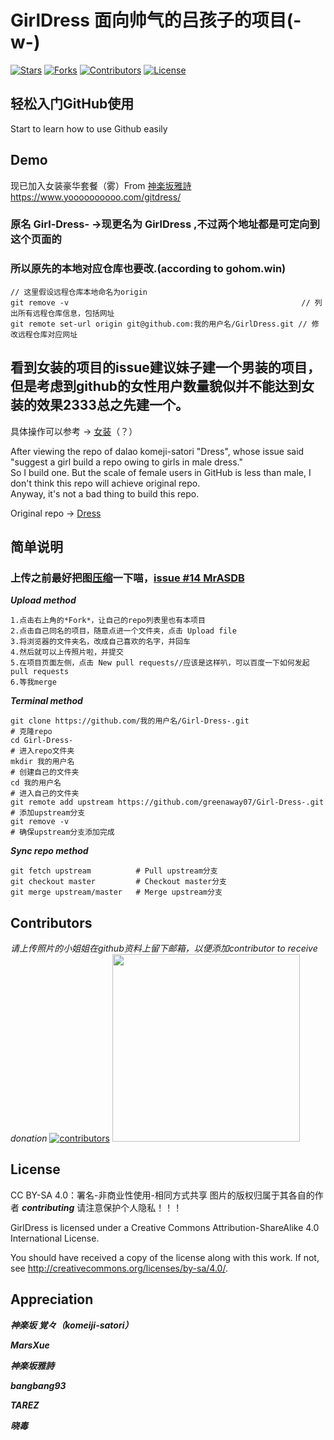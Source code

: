 # GirlDress 面向帅气的吕孩子的项目(-w-)

[![Stars](https://img.shields.io/github/stars/greenaway07/Girl-Dress-.svg?label=Stars&style=social)](https://github.com/greenaway07/Girl-Dress-/stargazers)
[![Forks](https://img.shields.io/github/forks/greenaway07/Girl-Dress-.svg?label=Fork&style=social)](https://github.com/greenaway07/Girl-Dress-/network/members)
[![Contributors](https://img.shields.io/github/contributors/greenaway07/Girl-Dress-.svg)](https://github.com/greenaway07/Girl-Dress-/graphs/contributors)
[![License](https://i.creativecommons.org/l/by-nc-sa/4.0/88x31.png)](http://creativecommons.org/licenses/by-nc-sa/4.0/)

## 轻松入门GitHub使用

Start to learn how to use Github easily

## Demo

现已加入女装豪华套餐（雾）From [神楽坂雅詩](https://github.com/kagurazakayashi)
<https://www.yoooooooooo.com/gitdress/>

### 原名 Girl-Dress- ->现更名为 GirlDress ,不过两个地址都是可定向到这个页面的

### 所以原先的本地对应仓库也要改.(according to gohom.win)

```
// 这里假设远程仓库本地命名为origin
git remove -v                                                    // 列出所有远程仓库信息，包括网址
git remote set-url origin git@github.com:我的用户名/GirlDress.git // 修改远程仓库对应网址
```

## 看到女装的项目的issue建议妹子建一个男装的项目，但是考虑到github的女性用户数量貌似并不能达到女装的效果2333总之先建一个。

具体操作可以参考 -> [女装](https://github.com/komeiji-satori/Dress)（？）

After viewing the repo of dalao komeji-satori "Dress",
whose issue said "suggest a girl build a repo owing to girls in male dress."  
So I build one.
But the scale of female users in GitHub is less than male, I don't think this repo will achieve original repo.  
Anyway, it's not a bad thing to build this repo.  

Original repo -> [Dress](https://github.com/komeiji-satori/Dress)

## 简单说明

### 上传之前最好把图[压缩](https://compressjpeg.com/)一下喵，[issue #14 MrASDB](https://github.com/greenaway07/GirlDress/issues/14)

***Upload method***

```
1.点击右上角的*Fork*，让自己的repo列表里也有本项目  
2.点击自己同名的项目，随意点进一个文件夹，点击 Upload file  
3.将浏览器的文件夹名，改成自己喜欢的名字，并回车  
4.然后就可以上传照片啦，并提交  
5.在项目页面左侧，点击 New pull requests//应该是这样叭，可以百度一下如何发起pull requests
6.等我merge
```

***Terminal method***

```
git clone https://github.com/我的用户名/Girl-Dress-.git                  # 克隆repo
cd Girl-Dress-                                                         # 进入repo文件夹
mkdir 我的用户名                                                         # 创建自己的文件夹
cd 我的用户名                                                            # 进入自己的文件夹
git remote add upstream https://github.com/greenaway07/Girl-Dress-.git # 添加upstream分支
git remove -v                                                          # 确保upstream分支添加完成
```

***Sync repo method***

```
git fetch upstream          # Pull upstream分支
git checkout master         # Checkout master分支
git merge upstream/master   # Merge upstream分支
```

## Contributors

*请上传照片的小姐姐在github资料上留下邮箱，以便添加contributor to receive donation*
[![contributors](https://opencollective.com/girl-dress-/contributors.svg?width=890&button=false)](https://github.com/greenaway07/Girl-Dress-/graphs/contributors)
<a href="https://opencollective.com/girl-dress-?referral=28972" target="_blank">
<img src="https://opencollective.com/webpack/donate/button@2x.png?color=blue" width=300 />
</a>  

## License

CC BY-SA 4.0：署名-非商业性使用-相同方式共享  图片的版权归属于其各自的作者 ***contributing*** 请注意保护个人隐私！！！

GirlDress is licensed under a Creative Commons Attribution-ShareAlike 4.0 International License.

You should have received a copy of the license along with this work. If not, see <http://creativecommons.org/licenses/by-sa/4.0/>.

## Appreciation

***神楽坂 覚々（komeiji-satori）***

***MarsXue***

***神楽坂雅詩***

***bangbang93***

***TAREZ***

***晓毒***
